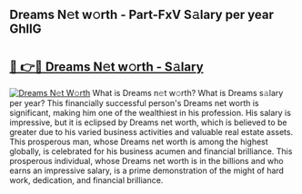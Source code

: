 ## Dreams N𝚎t w𝚘rth - Part-FxV S𝚊lary per year GhllG

# <h2><a href="http://gc1s8x.nevu.top/?p=Dreams">🔗 👉🔴 Dreams N𝚎t w𝚘rth - S𝚊lary</a></h2>

[![Dreams N𝚎t W𝚘rth](https://i.imgur.com/Oavwk0R.jpeg)](http://gc1s8x.nevu.top/?p=Dreams)
What is Dreams n𝚎t w𝚘rth? What is Dreams s𝚊lary per year?
This financially successful person's Dreams net worth is significant, making him one of the wealthiest in his profession. His salary is impressive, but it is eclipsed by Dreams net worth, which is believed to be greater due to his varied business activities and valuable real estate assets. This prosperous man, whose Dreams net worth is among the highest globally, is celebrated for his business acumen and financial brilliance. This prosperous individual, whose Dreams net worth is in the billions and who earns an impressive salary, is a prime demonstration of the might of hard work, dedication, and financial brilliance.

